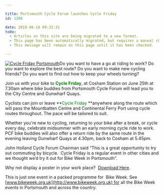 ```yaml
---

title: Portsmouth Cycle Forum launches Cycle Friday
id: 1206

date: 2010-06-18 09:32:31
todo:
  - Articles on this site are being migrated to a new format.
  - This page has been automatically migrated, but requires a manual check-&-tune to ensure the format and links all work as expected.
  - This message will remain on this page until it has been checked.

---
```


[](http://www.pompeybug.co.uk/?attachment_id=1209)[![](/assets/Cycle-Friday-Portsmouth1-150x150.jpg "Cycle Friday Portsmouth")](http://www.pompeybug.co.uk/2010/06/portsmouth-cycle-forum-launches-cycle-friday/cycle-friday-portsmouth-2/)Do you want to have a go at riding to work? Do you want to explore the best route? Do you want to make new cycling friends? Do you want to find out how to keep your wheels turning?

Join us with your bike to <span style="color: #333300;">**<span style="color: #008000;">Cycle Friday</span>**</span>, at Cosham Station on June 25th at 7.30am where bike buddies from Portsmouth Cycle Forum will lead you to the City Centre and Gunwharf Quays.

Cyclists can join or leave **<span style="color: #008000;">Cycle Friday</span> **anywhere along the route which will pass the Mountbatten Centre and Continental Ferry Port using cycle routes throughout. The pace will be tailored to suit.

Whether you're new to cycling, returning to your bike after a break, or cycle every day, celebrate midsummer with an early morning cycle ride to work. PCF bike buddies will also offer a return ride by the same route in the evening leaving Gunwharf Quays at 4.30pm, back to Cosham at 5.45pm.

John Holland Cycle Forum Chairman said “This is a great opportunity to try out commuting by bicycle.  Cycle Friday is a regular event in other cities and we thought we’d try it out for Bike Week in Portsmouth“.

Why not display a poster in your work place?  [Download Here](http://www.pompeybug.co.uk/2010/06/portsmouth-cycle-forum-launches-cycle-friday/cycle-friday-poster-a4/).

This is just one event in a packed programme for  Bike Week. See [](http://www.pompeybug.co.uk/?attachment_id=1209)[www.bikeweek.org.uk](http://www.bikeweek.org.uk) for all the Bike Week events in Portsmouth and across the country.